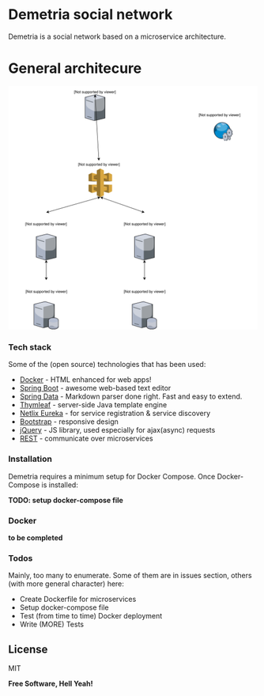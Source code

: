 # Demetria social network

Demetria is a social network based on a microservice architecture. 

# General architecure
![servicesDiagram](models/servicesDiagram.svg)

### Tech stack

Some of the (open source) technologies that has been used:

* [Docker] - HTML enhanced for web apps!
* [Spring Boot] - awesome web-based text editor
* [Spring Data] - Markdown parser done right. Fast and easy to extend.
* [Thymleaf] - server-side Java template engine
* [Netlix Eureka] - for service registration & service discovery
* [Bootstrap] - responsive design
* [jQuery] - JS library, used especially for ajax(async) requests
* [REST] - communicate over microservices

### Installation
Demetria requires a minimum setup for Docker Compose.
Once Docker-Compose is installed:

**TODO: setup docker-compose file**
### Docker
**to be completed**
### Todos
Mainly, too many to enumerate. Some of them are in issues section, others (with more general character) here:
 - Create Dockerfile for microservices
 - Setup docker-compose file
 - Test (from time to time) Docker deployment
 - Write (MORE) Tests

License
----
MIT


**Free Software, Hell Yeah!**

[//]: # (These are reference links used in the body of this note and get stripped out when the markdown processor does its job. There is no need to format nicely because it shouldn't be seen. Thanks SO - http://stackoverflow.com/questions/4823468/store-comments-in-markdown-syntax)

[Docker]: https://www.docker.com/
[Spring Boot]: https://spring.io/projects/spring-boot
[Spring Data]: https://spring.io/projects/spring-data
[Thymleaf]: https://www.thymeleaf.org/
[Netlix Eureka]: https://github.com/Netflix/eureka
[Bootstrap]: https://getbootstrap.com/
[REST]: https://restfulapi.net/
[jQuery]: <http://jquery.com>

